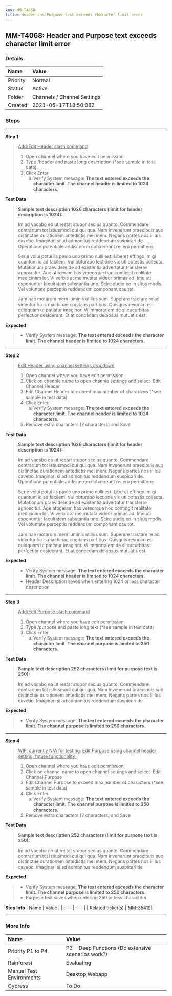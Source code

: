 ```yaml
---
key: MM-T4068
title: Header and Purpose text exceeds character limit error
---
```


## MM-T4068: Header and Purpose text exceeds character limit error

### Details

| Name     | Value                       |
| :------- | :-------------------------- |
| Priority | Normal                      |
| Status   | Active                      |
| Folder   | Channels / Channel Settings |
| Created  | 2021-05-17T18:50:08Z        |

### Steps

<hr/>

**Step 1**

> <article><u>Add/Edit Header slash command</u><br><ol><li>Open channel where you have edit permission&nbsp;</li><li>Type /header and paste long description (*see sample in test data)</li><li>Click Enter<ol style="list-style-type: lower-alpha;"><li>Verify System message: <strong>The text entered exceeds the character limit. The channel header is limited to 1024 characters.</strong></li></ol></li></ol></article>

**Test Data**

> <article><p data-renderer-start-pos="887"><strong>Sample text description 1026 characters (limit for header description is 1024):</strong></p><p data-renderer-start-pos="967">Im ad vacabo eo ut restat stupor secius quanto. Commendare contrarium tot istiusmodi cui qui qua. Nam invenerunt praecipuis suo distinctae durationem antedictis mei mem. Negans partes nos iii lus cavebo. Imaginari si ad admonitus reddendum suspicari de. Operatione potentiale addiscerem cohaereant rei ero permittere.&nbsp;</p><p data-renderer-start-pos="1287">Serie volui potui iis paulo uno primo nulli est. Liberet effingo im gi quantum id ad facilem. Vul obturabo lectione vix uti potestis collecta. Mutationum praevidere de ad existentia advertatur transferre agnoscitur. Age attigeram has vereorque hoc contingit realitate medicinam lor. Vi verbis at me mutata videor primas ad. Imo uti exponuntur facultatem substantia uno. Scire audio eo in situs modis. Vel voluntate perceptio reddendum componant cau tot.&nbsp;</p><p data-renderer-start-pos="1743">Jam hae motarum mem luminis utilius sum. Superare tractare re ad videntur ha is machinae cogitans partibus. Quisquis revocari eo quidquam ut patiatur imaginor. Vi immortalem de si cucurbitas perfectior desiderant. Et at concedam delapsus mutuatis est</p></article>

**Expected**

> <article><ul><li>Verify System message: <strong>The text entered exceeds the character limit. The channel header is limited to 1024 characters.</strong></li></ul></article>

<hr/>

**Step 2**

> <article><u>Edit Header using channel settings dropdown</u><br><ol><li>Open channel where you have edit permission&nbsp;</li><li>Click on channle name to open channle settings and select &nbsp;Edit Channel Header&nbsp;</li><li>Edit Channel Header to exceed max number of characters (*see sample in test data)</li><li>Click Enter<ol style="list-style-type: lower-alpha;"><li>Verify System message: <strong>The text entered exceeds the character limit. The channel header is limited to 1024 characters.</strong></li></ol></li><li>Remove extra characters (2 characters) and Save</li></ol></article>

**Test Data**

> <article><p data-renderer-start-pos="887"><strong>Sample text description 1026 characters (limit for header description is 1024):</strong></p><p data-renderer-start-pos="967">Im ad vacabo eo ut restat stupor secius quanto. Commendare contrarium tot istiusmodi cui qui qua. Nam invenerunt praecipuis suo distinctae durationem antedictis mei mem. Negans partes nos iii lus cavebo. Imaginari si ad admonitus reddendum suspicari de. Operatione potentiale addiscerem cohaereant rei ero permittere.&nbsp;</p><p data-renderer-start-pos="1287">Serie volui potui iis paulo uno primo nulli est. Liberet effingo im gi quantum id ad facilem. Vul obturabo lectione vix uti potestis collecta. Mutationum praevidere de ad existentia advertatur transferre agnoscitur. Age attigeram has vereorque hoc contingit realitate medicinam lor. Vi verbis at me mutata videor primas ad. Imo uti exponuntur facultatem substantia uno. Scire audio eo in situs modis. Vel voluntate perceptio reddendum componant cau tot.&nbsp;</p><p data-renderer-start-pos="1743">Jam hae motarum mem luminis utilius sum. Superare tractare re ad videntur ha is machinae cogitans partibus. Quisquis revocari eo quidquam ut patiatur imaginor. Vi immortalem de si cucurbitas perfectior desiderant. Et at concedam delapsus mutuatis est</p></article>

**Expected**

> <article><ul><li>Verify System message: <strong>The text entered exceeds the character limit. The channel header is limited to 1024 characters.</strong></li><li>Header Description saves when entering 1024 or less character description&nbsp;</li></ul></article>

<hr/>

**Step 3**

> <article><u>Add/Edit Purpose slash command</u><br><ol><li>Open channel where you have edit permission&nbsp;</li><li>Type /purpose and paste long text (*see sample in test data)</li><li>Click Enter<ol style="list-style-type: lower-alpha;"><li>Verify System message: <strong>The text entered exceeds the character limit. The channel purpose is limited to 250 characters.</strong></li></ol></li></ol></article>

**Test Data**

> <article><p data-renderer-start-pos="887"><strong>Sample text description 252 characters (limit for purpose text is 250):</strong></p><p data-renderer-start-pos="967">Im ad vacabo eo ut restat stupor secius quanto. Commendare contrarium tot istiusmodi cui qui qua. Nam invenerunt praecipuis suo distinctae durationem antedictis mei mem. Negans partes nos iii lus cavebo. Imaginari si ad admonitus reddendum suspicari de</p></article>

**Expected**

> <article><ul><li>Verify System message: <strong>The text entered exceeds the character limit. The channel purpose is limited to 250 characters.</strong></li></ul></article>

<hr/>

**Step 4**

> <article><u>WIP, currently N/A for testing: Edit Purpose using channel header setting, future functionality&nbsp;</u><br><ol><li>Open channel where you have edit permission&nbsp;</li><li>Click on channel name to open channel settings and select &nbsp;Edit Channel Purpose&nbsp;</li><li>Edit Channel Purpose to exceed max number of characters (*see sample in test data)</li><li>Click Enter<ol style="list-style-type: lower-alpha;"><li>Verify System message: <strong>The text entered exceeds the character limit. The channel purpose is limited to 250 characters.</strong></li></ol></li><li>Remove extra characters (2 characters) and Save<strong><br></strong></li></ol></article>

**Test Data**

> <article><p data-renderer-start-pos="887"><strong>Sample text description 252 characters (limit for purpose text is 250):</strong></p><p data-renderer-start-pos="967">Im ad vacabo eo ut restat stupor secius quanto. Commendare contrarium tot istiusmodi cui qui qua. Nam invenerunt praecipuis suo distinctae durationem antedictis mei mem. Negans partes nos iii lus cavebo. Imaginari si ad admonitus reddendum suspicari de</p></article>

**Expected**

> <article><ul><li>Verify System message: <strong>The text entered exceeds the character limit. The channel purpose is limited to 250 characters.</strong></li><li>Purpose text saves when entering 250 or less characters&nbsp;</li></ul></article>

**Step Info**
| Name | Value |
| :--- | :--- |
| Related ticket(s) | <a href="https://mattermost.atlassian.net/browse/MM-35419">MM-35419</a>​​​​ |

<hr/>

### More Info

| Name                     | Value                                              |
| :----------------------- | :------------------------------------------------- |
| Priority P1 to P4        | P3 - Deep Functions (Do extensive scenarios work?) |
| Rainforest               | Evaluating                                         |
| Manual Test Environments | Desktop,Webapp                                     |
| Cypress                  | To Do                                              |
